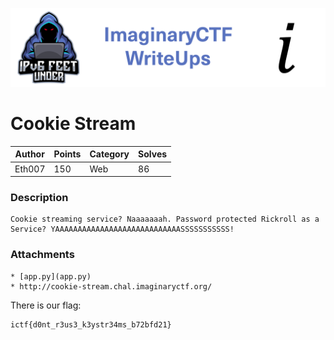 ![ImaginaryCTF](../../banner.png)

# Cookie Stream

|Author|Points|Category|Solves|
|---|---|---|---|
|Eth007|150|Web|86|

### Description

```
Cookie streaming service? Naaaaaaah. Password protected Rickroll as a Service? YAAAAAAAAAAAAAAAAAAAAAAAAAAAASSSSSSSSSSS!	
```

### Attachments

```
* [app.py](app.py)
* http://cookie-stream.chal.imaginaryctf.org/
```




There is our flag:
```
ictf{d0nt_r3us3_k3ystr34ms_b72bfd21}
```